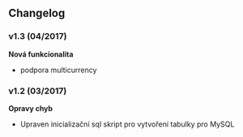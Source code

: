 Changelog
---

### v1.3 (04/2017)

**Nová funkcionalita**

* podpora multicurrency


### v1.2 (03/2017)

**Opravy chyb**

* Upraven inicializační sql skript pro vytvoření tabulky pro MySQL
